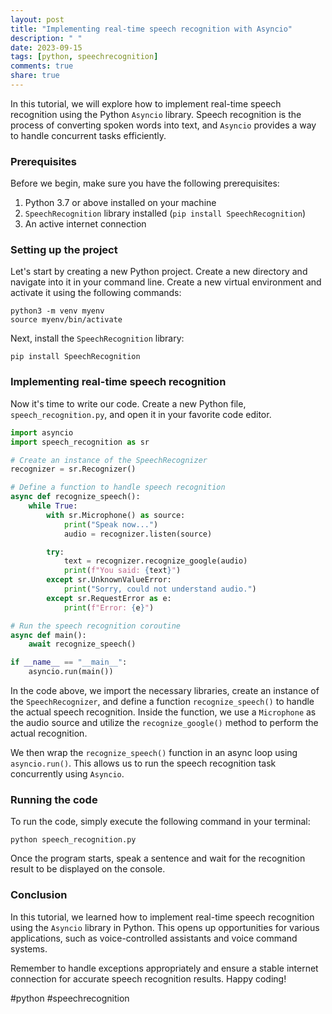 ```yaml
---
layout: post
title: "Implementing real-time speech recognition with Asyncio"
description: " "
date: 2023-09-15
tags: [python, speechrecognition]
comments: true
share: true
---
```


In this tutorial, we will explore how to implement real-time speech recognition using the Python `Asyncio` library. Speech recognition is the process of converting spoken words into text, and `Asyncio` provides a way to handle concurrent tasks efficiently.

### Prerequisites
Before we begin, make sure you have the following prerequisites:

1. Python 3.7 or above installed on your machine
2. `SpeechRecognition` library installed (`pip install SpeechRecognition`)
3. An active internet connection

### Setting up the project
Let's start by creating a new Python project. Create a new directory and navigate into it in your command line. Create a new virtual environment and activate it using the following commands:

```shell
python3 -m venv myenv
source myenv/bin/activate
```

Next, install the `SpeechRecognition` library:

```shell
pip install SpeechRecognition
```

### Implementing real-time speech recognition
Now it's time to write our code. Create a new Python file, `speech_recognition.py`, and open it in your favorite code editor.

```python
import asyncio
import speech_recognition as sr

# Create an instance of the SpeechRecognizer
recognizer = sr.Recognizer()

# Define a function to handle speech recognition
async def recognize_speech():
    while True:
        with sr.Microphone() as source:
            print("Speak now...")
            audio = recognizer.listen(source)

        try:
            text = recognizer.recognize_google(audio)
            print(f"You said: {text}")
        except sr.UnknownValueError:
            print("Sorry, could not understand audio.")
        except sr.RequestError as e:
            print(f"Error: {e}")

# Run the speech recognition coroutine
async def main():
    await recognize_speech()

if __name__ == "__main__":
    asyncio.run(main())
```

In the code above, we import the necessary libraries, create an instance of the `SpeechRecognizer`, and define a function `recognize_speech()` to handle the actual speech recognition. Inside the function, we use a `Microphone` as the audio source and utilize the `recognize_google()` method to perform the actual recognition.

We then wrap the `recognize_speech()` function in an async loop using `asyncio.run()`. This allows us to run the speech recognition task concurrently using `Asyncio`.

### Running the code
To run the code, simply execute the following command in your terminal:

```shell
python speech_recognition.py
```

Once the program starts, speak a sentence and wait for the recognition result to be displayed on the console.

### Conclusion
In this tutorial, we learned how to implement real-time speech recognition using the `Asyncio` library in Python. This opens up opportunities for various applications, such as voice-controlled assistants and voice command systems.

Remember to handle exceptions appropriately and ensure a stable internet connection for accurate speech recognition results. Happy coding!

\#python #speechrecognition
